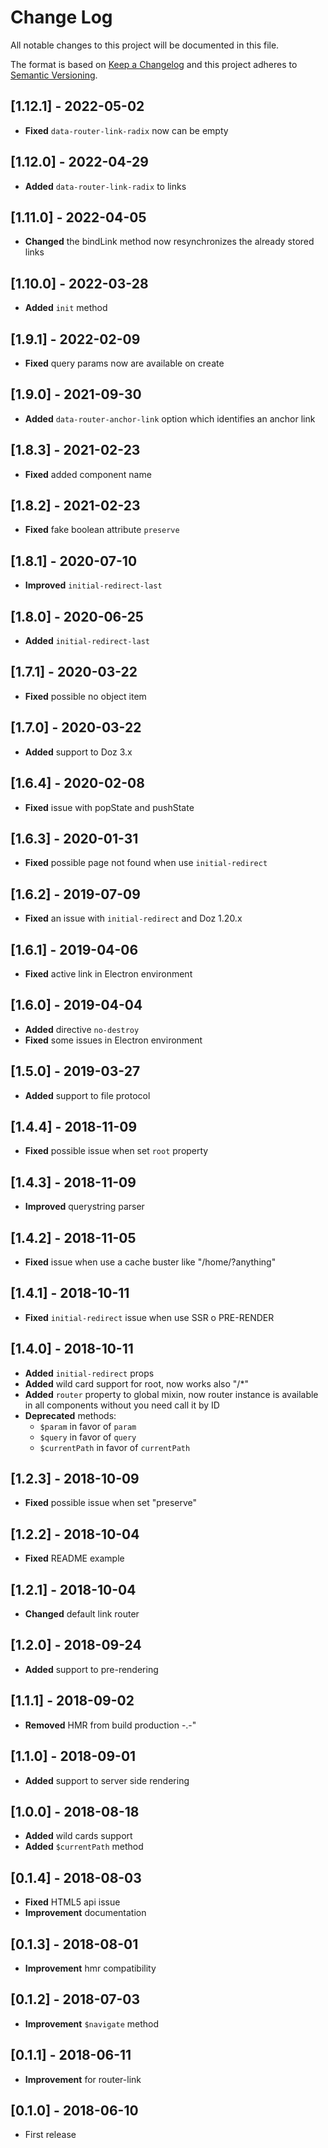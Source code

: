 # Change Log
All notable changes to this project will be documented in this file.

The format is based on [Keep a Changelog](http://keepachangelog.com/)
and this project adheres to [Semantic Versioning](http://semver.org/).

## [1.12.1] - 2022-05-02
- **Fixed** `data-router-link-radix` now can be empty

## [1.12.0] - 2022-04-29
- **Added** `data-router-link-radix` to links

## [1.11.0] - 2022-04-05
- **Changed** the bindLink method now resynchronizes the already stored links 

## [1.10.0] - 2022-03-28
- **Added** `init` method

## [1.9.1] - 2022-02-09
- **Fixed** query params now are available on create

## [1.9.0] - 2021-09-30
- **Added** `data-router-anchor-link` option which identifies an anchor link

## [1.8.3] - 2021-02-23
- **Fixed** added component name

## [1.8.2] - 2021-02-23
- **Fixed** fake boolean attribute `preserve`

## [1.8.1] - 2020-07-10
- **Improved** `initial-redirect-last`

## [1.8.0] - 2020-06-25
- **Added** `initial-redirect-last`

## [1.7.1] - 2020-03-22
- **Fixed** possible no object item

## [1.7.0] - 2020-03-22
- **Added** support to Doz 3.x

## [1.6.4] - 2020-02-08
- **Fixed** issue with popState and pushState

## [1.6.3] - 2020-01-31
- **Fixed** possible page not found when use `initial-redirect`

## [1.6.2] - 2019-07-09
- **Fixed** an issue with `initial-redirect` and Doz 1.20.x

## [1.6.1] - 2019-04-06
- **Fixed** active link in Electron environment

## [1.6.0] - 2019-04-04
- **Added** directive `no-destroy`
- **Fixed** some issues in Electron environment

## [1.5.0] - 2019-03-27
- **Added** support to file protocol

## [1.4.4] - 2018-11-09
- **Fixed** possible issue when set `root` property

## [1.4.3] - 2018-11-09
- **Improved** querystring parser

## [1.4.2] - 2018-11-05
- **Fixed** issue when use a cache buster like "/home/?anything"

## [1.4.1] - 2018-10-11
- **Fixed** `initial-redirect` issue when use SSR o PRE-RENDER

## [1.4.0] - 2018-10-11
- **Added** `initial-redirect` props
- **Added** wild card support for root, now works also "/*"
- **Added** `router` property to global mixin, now router instance is available in all components without you need call it by ID
- **Deprecated** methods:
    - `$param` in favor of `param`
    - `$query` in favor of `query`
    - `$currentPath` in favor of `currentPath`

## [1.2.3] - 2018-10-09
- **Fixed** possible issue when set "preserve"

## [1.2.2] - 2018-10-04
- **Fixed** README example

## [1.2.1] - 2018-10-04
- **Changed** default link router

## [1.2.0] - 2018-09-24
- **Added** support to pre-rendering

## [1.1.1] - 2018-09-02
- **Removed** HMR from build production -.-"

## [1.1.0] - 2018-09-01
- **Added** support to server side rendering

## [1.0.0] - 2018-08-18
- **Added** wild cards support
- **Added** `$currentPath` method

## [0.1.4] - 2018-08-03
- **Fixed** HTML5 api issue
- **Improvement** documentation

## [0.1.3] - 2018-08-01
- **Improvement** hmr compatibility

## [0.1.2] - 2018-07-03
- **Improvement** `$navigate` method

## [0.1.1] - 2018-06-11
- **Improvement** for router-link

## [0.1.0] - 2018-06-10
- First release
